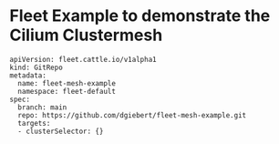 # Fleet Example to demonstrate the Cilium Clustermesh

```
apiVersion: fleet.cattle.io/v1alpha1
kind: GitRepo
metadata:
  name: fleet-mesh-example
  namespace: fleet-default
spec:
  branch: main
  repo: https://github.com/dgiebert/fleet-mesh-example.git
  targets:
  - clusterSelector: {}
```
